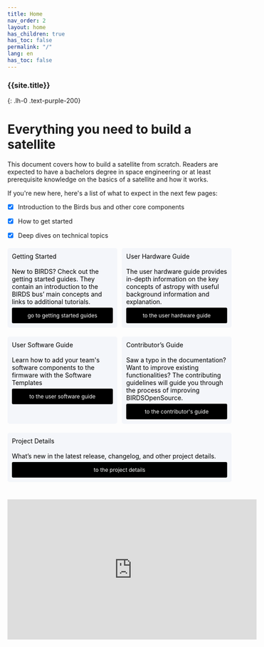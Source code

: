 ```yaml
---
title: Home
nav_order: 2
layout: home
has_children: true
has_toc: false
permalink: "/"
lang: en
has_toc: false
---
```


### **{{site.title}}**
{: .lh-0 .text-purple-200}
# Everything you need to build a satellite 

This document covers how to build a satellite from scratch. Readers are expected to have a bachelors degree in space engineering or at least prerequisite knowledge on the basics of a satellite and how it works.  

If you're new here, here's a list of what to expect in the next few pages:
- [x] Introduction to the Birds bus and other core components
- [x] How to get started
- [x] Deep dives on technical topics


<div style="display: flex; flex-wrap: wrap; gap: 10px; justify-content: space-between;">
  <div style="flex: 1 1 calc(50% - 10px); margin: 5px 0; padding: 10px; background-color: #f4f6fa; color: black; border-radius: 5px; text-align: left; box-sizing: border-box;">
    <span class="fs-6"> Getting Started</span> 
    <br /> <br /> 
    <span class="fs-3"> New to BIRDS? Check out the getting started guides. They contain an introduction to the BIRDS bus’ main concepts and links to additional tutorials. </span>
    <a href="{{site.url}}/about" style="display: block; margin-top: 5px; padding: 10px 0; background-color:rgb(0, 0, 0); color: white; text-decoration: none; text-align: center; border-radius: 3px; font-size: 12px; width: 100%; box-sizing: border-box;">
      go to getting started guides
    </a>
  </div>


  <div style="flex: 1 1 calc(50% - 10px); margin: 5px 0; padding: 10px; background-color: #f4f6fa; color: black; border-radius: 5px; text-align: left; box-sizing: border-box;">
    <span class="fs-6"> User Hardware Guide </span> 
    <br /> <br /> 
    <span class="fs-3"> The user hardware guide provides in-depth information on the key concepts of astropy with useful background information and explanation.
</span>
    <br /> 
    <a href="{{site.url}}/get-started" style="display: block; margin-top: 5px; padding: 10px 0; background-color:rgb(0, 0, 0); color: white; text-decoration: none; text-align: center; border-radius: 3px; font-size: 12px; width: 100%; box-sizing: border-box;">
      to the user hardware guide
    </a>
  </div>


  <div style="flex: 1 1 calc(50% - 10px); margin: 5px 0; padding: 10px; background-color: #f4f6fa; color: black; border-radius: 5px; text-align: left; box-sizing: border-box;">
    <span class="fs-6"> User Software Guide</span> 
    <br /> <br /> 
    <span class="fs-3"> Learn how to add your team's software components to the firmware with the Software Templates </span> 
    <a href="{{site.url}}/how-tos/write_board_specific_software.html" style="display: block; margin-top: 5px; padding: 10px 0; background-color:rgb(0, 0, 0); color: white; text-decoration: none; text-align: center;  border-radius: 3px; font-size: 12px; width: 100%; box-sizing: border-box;">
      to the user software guide
    </a>
  </div>

  <div style="flex: 1 1 calc(50% - 10px); margin: 5px 0; padding: 10px; background-color: #f4f6fa; color: black; border-radius: 5px; text-align: left; box-sizing: border-box;">
    <span class="fs-6"> Contributor’s Guide </span> 
    <br /> <br /> 
    <span class="fs-3"> Saw a typo in the documentation? Want to improve existing functionalities? The contributing guidelines will guide you through the process of improving BIRDSOpenSource.
 </span> 
    <a href="{{site.url}}/how-tos/write_board_specific_software.html" style="display: block; margin-top: 5px; padding: 10px 0; background-color:rgb(0, 0, 0); color: white; text-decoration: none; text-align: center;  border-radius: 3px; font-size: 12px; width: 100%; box-sizing: border-box;">
      to the contributor's guide
    </a>
  </div>

  <div style="flex: 1 1 calc(100% - 10px); margin: 5px 0; padding: 10px; background-color: #f4f6fa; color: black; border-radius: 5px; text-align: left; box-sizing: border-box;">
    <span class="fs-6"> Project Details </span> 
    <br /> <br /> 
    <span class="fs-3"> What’s new in the latest release, changelog, and other project details.
   </span> 
    <a href="{{site.url}}/how-tos/write_board_specific_software.html" style="display: block; margin-top: 5px; padding: 10px 0; background-color:rgb(0, 0, 0); color: white; text-decoration: none; text-align: center;  border-radius: 3px; font-size: 12px; width: 100%; box-sizing: border-box;">
      to the project details
    </a>
  </div>
</div>

<br /> 
<br /> 

<center>
<iframe width="560" height="315" src="https://www.youtube.com/embed/eHbP0YvnUiI?si=lDnSzHd7lpJlMOno" title="YouTube video player" frameborder="0" allow="accelerometer; autoplay; clipboard-write; encrypted-media; gyroscope; picture-in-picture; web-share" referrerpolicy="strict-origin-when-cross-origin" allowfullscreen></iframe>
</center>


[click here]: https://lean-sat.org/opensource/
